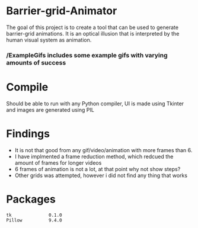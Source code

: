 # Barrier-grid-Animator
The goal of this project is to create a tool that can be used to generate barrier-grid animations. It is  an optical illusion that is interpreted by the human visual system as animation.


### /ExampleGifs includes some example gifs with varying amounts of success

# Compile
Should be able to run with any Python compiler, UI is made using Tkinter and images are generated using PIL 

# Findings
* It is not that good from any gif/video/animation with more frames than 6.
* I have implmented a frame reduction method, which redcued the amount of frames for longer videos 
* 6 frames of animation is not a lot, at that point why not show steps?
* Other grids was attempted, however i did not find any thing that works 

# Packages
```
tk              0.1.0  
Pillow          9.4.0  
```
